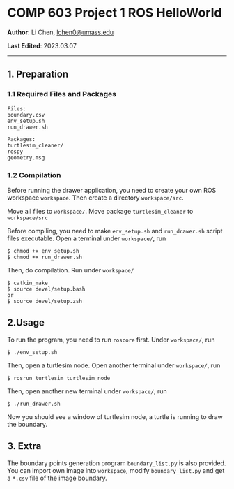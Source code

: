 # COMP 603 Project 1 ROS HelloWorld

**Author**: Li Chen, lchen0@umass.edu

**Last Edited**: 2023.03.07

---

## 1. Preparation

### 1.1 Required Files and Packages

    Files:
    boundary.csv
    env_setup.sh
    run_drawer.sh

    Packages:
    turtlesim_cleaner/
    rospy
    geometry.msg

### 1.2 Compilation
Before running the drawer application, you need to create your own ROS workspace `workspace`. Then create a directory `workspace/src`.

Move all files to `workspace/`. Move package `turtlesim_cleaner` to `workspace/src`

Before compiling, you need to make `env_setup.sh` and `run_drawer.sh` script files executable. Open a terminal under `workspace/`, run

    $ chmod +x env_setup.sh
    $ chmod +x run_drawer.sh

Then, do compilation. Run under `workspace/`

    $ catkin_make
    $ source devel/setup.bash 
    or
    $ source devel/setup.zsh

## 2.Usage
To run the program, you need to run `roscore` first. Under `workspace/`, run

    $ ./env_setup.sh

Then, open a turtlesim node. Open another terminal under `workspace/`, run

    $ rosrun turtlesim turtlesim_node

Then, open another new terminal under `workspace/`, run

    $ ./run_drawer.sh

Now you should see a window of turtlesim node, a turtle is running to draw the boundary. 

## 3. Extra
The boundary points generation program `boundary_list.py` is also provided. You can import own image into `workspace`, modify `boundary_list.py` and get a `*.csv` file of the image boundary.